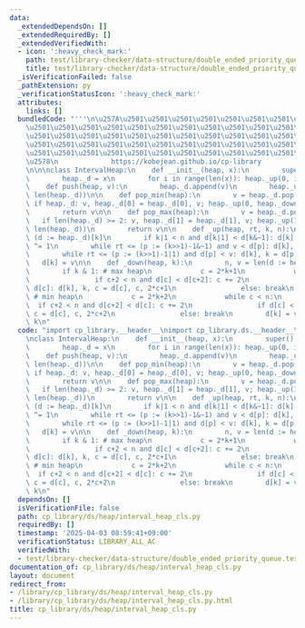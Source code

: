 ```yaml
---
data:
  _extendedDependsOn: []
  _extendedRequiredBy: []
  _extendedVerifiedWith:
  - icon: ':heavy_check_mark:'
    path: test/library-checker/data-structure/double_ended_priority_queue.test.py
    title: test/library-checker/data-structure/double_ended_priority_queue.test.py
  _isVerificationFailed: false
  _pathExtension: py
  _verificationStatusIcon: ':heavy_check_mark:'
  attributes:
    links: []
  bundledCode: "'''\n\u257A\u2501\u2501\u2501\u2501\u2501\u2501\u2501\u2501\u2501\u2501\
    \u2501\u2501\u2501\u2501\u2501\u2501\u2501\u2501\u2501\u2501\u2501\u2501\u2501\
    \u2501\u2501\u2501\u2501\u2501\u2501\u2501\u2501\u2501\u2501\u2501\u2501\u2501\
    \u2501\u2501\u2501\u2501\u2501\u2501\u2501\u2501\u2501\u2501\u2501\u2501\u2501\
    \u2501\u2501\u2501\u2501\u2501\u2501\u2501\u2501\u2501\u2501\u2501\u2501\u2501\
    \u2578\n             https://kobejean.github.io/cp-library               \n'''\n\
    \n\n\nclass IntervalHeap:\n    def __init__(heap, x):\n        super().__init__()\n\
    \        heap._d = x\n        for i in range(len(x)): heap._up(0, i, i+1)\n\n\
    \    def push(heap, v):\n        heap._d.append(v)\n        heap._up(0, len(heap._d)-1,\
    \ len(heap._d))\n\n    def pop_min(heap):\n        v = heap._d.pop()\n       \
    \ if heap._d: v, heap._d[0] = heap._d[0], v; heap._up(0, heap._down(0), len(heap._d))\n\
    \        return v\n\n    def pop_max(heap):\n        v = heap._d.pop()\n     \
    \   if len(heap._d) >= 2: v, heap._d[1] = heap._d[1], v; heap._up(1, heap._down(1),\
    \ len(heap._d))\n        return v\n\n    def _up(heap, rt, k, n):\n        v =\
    \ (d := heap._d)[k]\n        if k|1 < n and d[k|1] < d[k&~1]: d[k] = d[k^1]; k\
    \ ^= 1\n        while rt <= (p := (k>>1)-1&~1) and v < d[p]: d[k], k = d[p], p\n\
    \        while rt <= (p := (k>>1)-1|1) and d[p] < v: d[k], k = d[p], p\n     \
    \   d[k] = v\n\n    def _down(heap, k):\n        n, v = len(d := heap._d), d[k]\n\
    \        if k & 1: # max heap\n            c = 2*k+1\n            while c < n:\n\
    \                if c+2 < n and d[c] < d[c+2]: c += 2\n                if v <\
    \ d[c]: d[k], k, c = d[c], c, 2*c+1\n                else: break\n        else:\
    \ # min heap\n            c = 2*k+2\n            while c < n:\n              \
    \  if c+2 < n and d[c+2] < d[c]: c += 2\n                if d[c] < v: d[k], k,\
    \ c = d[c], c, 2*c+2\n                else: break\n        d[k] = v\n        return\
    \ k\n"
  code: "import cp_library.__header__\nimport cp_library.ds.__header__\nimport cp_library.ds.heap.__header__\n\
    \nclass IntervalHeap:\n    def __init__(heap, x):\n        super().__init__()\n\
    \        heap._d = x\n        for i in range(len(x)): heap._up(0, i, i+1)\n\n\
    \    def push(heap, v):\n        heap._d.append(v)\n        heap._up(0, len(heap._d)-1,\
    \ len(heap._d))\n\n    def pop_min(heap):\n        v = heap._d.pop()\n       \
    \ if heap._d: v, heap._d[0] = heap._d[0], v; heap._up(0, heap._down(0), len(heap._d))\n\
    \        return v\n\n    def pop_max(heap):\n        v = heap._d.pop()\n     \
    \   if len(heap._d) >= 2: v, heap._d[1] = heap._d[1], v; heap._up(1, heap._down(1),\
    \ len(heap._d))\n        return v\n\n    def _up(heap, rt, k, n):\n        v =\
    \ (d := heap._d)[k]\n        if k|1 < n and d[k|1] < d[k&~1]: d[k] = d[k^1]; k\
    \ ^= 1\n        while rt <= (p := (k>>1)-1&~1) and v < d[p]: d[k], k = d[p], p\n\
    \        while rt <= (p := (k>>1)-1|1) and d[p] < v: d[k], k = d[p], p\n     \
    \   d[k] = v\n\n    def _down(heap, k):\n        n, v = len(d := heap._d), d[k]\n\
    \        if k & 1: # max heap\n            c = 2*k+1\n            while c < n:\n\
    \                if c+2 < n and d[c] < d[c+2]: c += 2\n                if v <\
    \ d[c]: d[k], k, c = d[c], c, 2*c+1\n                else: break\n        else:\
    \ # min heap\n            c = 2*k+2\n            while c < n:\n              \
    \  if c+2 < n and d[c+2] < d[c]: c += 2\n                if d[c] < v: d[k], k,\
    \ c = d[c], c, 2*c+2\n                else: break\n        d[k] = v\n        return\
    \ k\n"
  dependsOn: []
  isVerificationFile: false
  path: cp_library/ds/heap/interval_heap_cls.py
  requiredBy: []
  timestamp: '2025-04-03 08:59:41+09:00'
  verificationStatus: LIBRARY_ALL_AC
  verifiedWith:
  - test/library-checker/data-structure/double_ended_priority_queue.test.py
documentation_of: cp_library/ds/heap/interval_heap_cls.py
layout: document
redirect_from:
- /library/cp_library/ds/heap/interval_heap_cls.py
- /library/cp_library/ds/heap/interval_heap_cls.py.html
title: cp_library/ds/heap/interval_heap_cls.py
---
```

